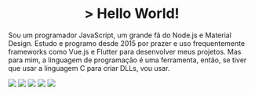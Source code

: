 <h1 style=" text-align: center ">> Hello World! </h1>

Sou um programador JavaScript, um grande fã do Node.js e Material Design. Estudo e programo desde 2015 por prazer e uso frequentemente frameworks como Vue.js e Flutter para desenvolver meus projetos. Mas para mim, a linguagem de programação é uma ferramenta, então, se tiver que usar a linguagem C para criar DLLs, vou usar.

<div class=''>
      <img src="https://img.shields.io/badge/Vue.js-35495E?style=for-the-badge&amp;logo=vue.js&amp;logoColor=4FC08D"/>
       <img src="https://img.shields.io/badge/Node.js-43853D?style=for-the-badge&amp;logo=node.js&amp;logoColor=white"/>
      <img src="https://img.shields.io/badge/MongoDB-4EA94B?style=for-the-badge&amp;logo=mongodb&amp;logoColor=white"/>
      <img src="https://img.shields.io/badge/Flutter-02569B?style=for-the-badge&amp;logo=flutter&amp;logoColor=white"/> 
      <img src="https://img.shields.io/badge/Visual_Studio_Code-0078D4?style=for-the-badge&amp;logo=visual%20studio%20code&amp;logoColor=white"/>

</div>

